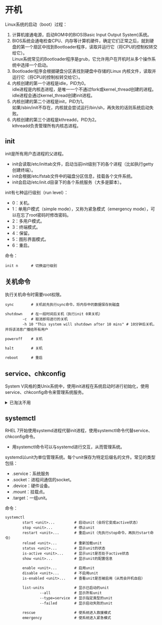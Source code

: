 # 开机

Linux系统的启动（boot）过程：
1. 计算机接通电源，启动ROM中的BIOS(Basic Input Output System)系统。
2. BIOS系统会通电检查CPU、内存等计算机硬件，确定它们正常之后，就到硬盘的第一个扇区中找到Bootloader程序，读取并运行它（将CPU的控制权转交给它）。
   <br>Linux系统常见的Bootloader程序是grub，它允许用户在开机时从多个操作系统中选择一个启动。
3. Bootloader程序会根据硬盘分区表找到硬盘中存储的Linux 内核文件，读取并运行它（将CPU的控制权转交给它）。
4. 内核创建的第一个进程是idle，PID为0。
   <br>idle进程是内核态进程，是唯一一个不通过fork或kernel_thread创建的进程。
   <br>idle进程会通过kernel_thread创建init进程。
5. 内核创建的第二个进程是init，PID为1。
   <br>如果/sbin/init不存在，内核就会尝试运行/bin/sh，再失败的话则系统启动失败。
6. 内核创建的第三个进程是kthreadd，PID为2。
   <br>kthreadd负责管理所有内核态进程。

## init

init是所有用户态进程的父进程。
- init会读取/etc/inittab文件，启动当前init级别下的各个进程（比如执行getty创建终端）。
- init会根据/etc/fstab文件中的磁盘分区信息，挂载各个文件系统。
- init会启动/etc/init.d目录下的各个系统服务（大多是脚本）。

init有七种运行级别（run level）：
- 0：关机。
- 1：单用户模式（simple mode），又称为紧急模式（emergency mode），可以在忘了root密码时修改密码。
- 2：多用户模式。
- 3：终端模式。
- 4：保留。
- 5：图形界面模式。
- 6：重启。

命令：

```shell
init n      # 切换运行级别
```

## 关机命令

执行关机命令时需要root权限。

```shell
sync        # 关机前先执行sync命令，将内存中的数据保存到磁盘
```

```shell
shutdown    # 在一段时间后关机（执行init 0来关机）
        -c  # 取消即将进行的关机
        -h 10 "This system will shutdown after 10 mins" # 10分钟后关机，并将该消息广播给所有用户
```

```shell
poweroff    # 关机
```

```shell
halt        # 关机
```

```shell
reboot      # 重启
```

## service、chkconfig

System V风格的类Unix系统中，使用init进程在系统启动时进行初始化，使用service、chkconfig命令来管理系统服务。

<details>
<summary>已淘汰不用</summary>

命令：

```shell
service
        <name>
        start     # 启动服务
        stop      # 停止服务
        restart   # 重启服务（先执行stop命令，再执行start命令）
        status    # 查看服务的状态
        --status-all  # 显示所有服务的状态
```

```shell
chkconfig 
        <name>        # 查看某服务是否开机自启动
        on        # 设置某服务开机自启动
        off       # 不开机自启动
        --list        # 列出所有已启动的服务
```

</details>

## systemctl

RHEL 7开始使用systemd进程代替init进程，使用systemctl命令代替service、chkconfig命令。
- 用systemctl命令可以与systemd进行交互，从而管理系统。

systemd以unit为单位管理系统。每个unit保存为特定后缀名的文件。常见的类型包括：
- .service：系统服务
- .socket：进程间通信的socket。
- .device：硬件设备。
- .mount：挂载点。
- .target：一组unit。

命令：

```shell
systemctl
        start <unit>...         # 启动unit（会将它变成active状态）
        stop <unit>...          # 停止unit
        restart <unit>...       # 重启unit（先执行stop命令，再执行start命令）
        reload <unit>...        # 重新加载unit
        status <unit>...        # 显示unit的状态
        is-active <unit>...     # 显示unit是否处于active状态
        show <unit>...          # 显示unit的配置信息

        enable <unit>...        # 启用unit
        disable <unit>...       # 不启用unit
        is-enabled <unit>...    # 查看unit是否被启用（从而会开机自启）

        list-units              # 显示已启动的unit
                --all           # 显示所有unit
                --type=service  # 显示指定类型的unit
                --failed        # 显示启动失败的unit

        rescue                  # 使系统进入救援模式
        emergency               # 使系统进入紧急模式
```
